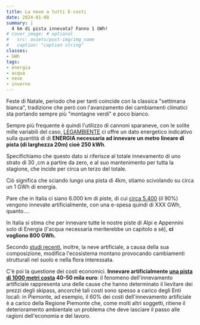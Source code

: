 ```yaml
---
title: La neve a tutti E-costi
date: 2024-01-08
summary: |
  4 km di pista innevata? Fanno 1 GWh!
# cover_image: # optional
#   src: assets/post-img/img_name
#   caption: "caption string"
classes:
- GWh
tags:
- energia
- acqua
- neve
- inverno
---
```


Feste di Natale, periodo che per tanti coincide con la classica "settimana bianca", tradizione che però con l'avanzamento dei cambiamenti climatici sta portando sempre più "montagne verdi" e poco bianco.

Sempre più frequente è quindi l'utilizzo di cannoni sparaneve, con le solite mille variabili del caso, [LEGAMBIENTE](https://www.legambiente.it/wp-content/uploads/2021/11/Report-Nevediversa_2023.pdf) ci offre un dato energetico indicativo sulla quantità di di **ENERGIA necessaria ad innevare un metro lineare di pista (di larghezza 20m) cioè 250 kWh**.

Specifichiamo che questo dato si riferisce al totale innevamento di uno strato di 30 ,cm a partire da zero, e al suo mantenimento per tutta la stagione, che incide per circa un terzo del totale.

Ciò significa che sciando lungo una pista di 4km, stiamo scivolando su circa un 1 GWh di energia.

Pare che in Italia ci siano 6.000 km di piste, di cui [circa 5.400](https://www.ildolomiti.it/montagna/2023/in-italia-6000-km-di-piste-da-sci-il-90-innevate-artificialmente-dolomiti-superski-e-unautostrada-di-neve-artificiale-da-milano-a-cosenza-e-ora-di-dire-basta) (il 90%) vengono innevate artificialmente, con una e-spesa quindi di XXX GWh, quanto....

In Italia si stima che per innevare tutte le nostre piste di Alpi e Appennini solo di Energia (l'acqua necessaria meriterebbe un capitolo a sé), **ci vogliono 800 GWh.**

Secondo [studi recenti](https://www.sciencedirect.com/science/article/abs/pii/S143383190470061X), inoltre, la neve artificiale, a causa della sua composizione, modifica l'ecosistema montano provocando cambiamenti strutturali nel suolo e nella flora interessata.

C'è poi la questione dei costi economici. **Innevare artificialmente [una pista di 1000 metri costa](https://www.agi.it/cronaca/news/2021-02-15/piste-sci-quanto-costa-un-chilometro-11417576/) 40-50 mila euro**: il fenomeno dell'innevamento artificiale rappresenta una delle cause che hanno determinato il lievitare dei prezzi degli skipass, ancorchè tali costi sono spesso a carico degli Enti locali: in Piemonte, ad esempio, il 60% dei costi dell'innevamento artificiale è a carico della Regione Piemonte che, come molti altri soggetti, ritiene il deterioramento ambientale un problema che deve lasciare il passo alle ragioni dell'economia e del lavoro.


<!--
  created 2024-01-08 13:19:28.07553 +0100 CET m=+0.045406792
-->